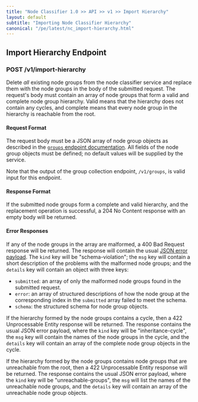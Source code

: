 ```yaml
---
title: "Node Classifier 1.0 >> API >> v1 >> Import Hierarchy"
layout: default
subtitle: "Importing Node Classifier Hierarchy"
canonical: "/pe/latest/nc_import-hierarchy.html"
---
```


## Import Hierarchy Endpoint

### POST /v1/import-hierarchy

Delete *all* existing node groups from the node classifier service and replace them with the node groups in the body of the submitted request.
The request's body must contain an array of node groups that form a valid and complete node group hierarchy.
Valid means that the hierarchy does not contain any cycles, and complete means that every node group in the hierarchy is reachable from the root.

#### Request Format

The request body must be a JSON array of node group objects as described in the [`groups` endpoint documentation](./nc_groups.html).
All fields of the node group objects must be defined; no default values will be supplied by the service.

Note that the output of the group collection endpoint, `/v1/groups`, is valid input for this endpoint.

#### Response Format

If the submitted node groups form a complete and valid hierarchy, and the replacement operation is successful, a 204 No Content response with an empty body will be returned.

#### Error Responses

If any of the node groups in the array are malformed, a 400 Bad Request response will be returned.
The response will contain the usual [JSON error payload](./nc_errors.html).
The `kind` key will be "schema-violation"; the `msg` key will contain a short description of the problems with the malformed node groups; and the `details` key will contain an object with three keys:

  * `submitted`: an array of only the malformed node groups found in the submitted request.
  * `error`: an array of structured descriptions of how the node group at the corresponding index in the `submitted` array failed to meet the schema.
  * `schema`: the structured schema for node group objects.

If the hierarchy formed by the node groups contains a cycle, then a 422 Unprocessable Entity response will be returned.
The response contains the usual JSON error payload, where the `kind` key will be "inheritance-cycle", the `msg` key will contain the names of the node groups in the cycle, and the `details` key will contain an array of the complete node group objects in the cycle.

If the hierarchy formed by the node groups contains node groups that are unreachable from the root, then a 422 Unprocessable Entity response will be returned.
The response contains the usual JSON error payload, where the `kind` key will be "unreachable-groups", the `msg` will list the names of the unreachable node groups, and the `details` key will contain an array of the unreachable node group objects.
